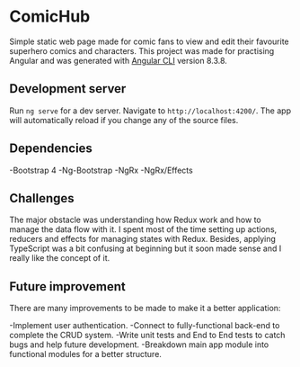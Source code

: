 # ComicHub

Simple static web page made for comic fans to view and edit their favourite superhero comics and characters.
This project was made for practising Angular and was generated with [Angular CLI](https://github.com/angular/angular-cli) version 8.3.8.

## Development server

Run `ng serve` for a dev server. Navigate to `http://localhost:4200/`. The app will automatically reload if you change any of the source files.

## Dependencies

-Bootstrap 4
-Ng-Bootstrap
-NgRx
-NgRx/Effects

## Challenges

The major obstacle was understanding how Redux work and how to manage the data flow with it. I spent most of the time setting up actions, reducers and effects for managing states with Redux.
Besides, applying TypeScript was a bit confusing at beginning but it soon made sense and I really like the concept of it.

## Future improvement

There are many improvements to be made to make it a better application:

-Implement user authentication.
-Connect to fully-functional back-end to complete the CRUD system.
-Write unit tests and End to End tests to catch bugs and help future development.
-Breakdown main app module into functional modules for a better structure.
